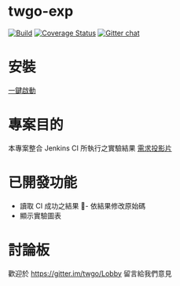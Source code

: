 # twgo-exp
[![Build](https://travis-ci.org/twgo/twgo-exp.svg?branch=master)](https://travis-ci.org/twgo/twgo-exp)
[![Coverage Status](https://coveralls.io/repos/github/twgo/twgo-exp/badge.svg?branch=master)](https://coveralls.io/github/twgo/twgo-exp?branch=master)  [![Gitter chat](https://badges.gitter.im/gitterHQ/gitter.png)](https://gitter.im/twgo/Lobby)

# 安裝
[一鍵啟動](https://github.com/twgo/twgo-exp/wiki/%E5%AE%89%E8%A3%9Ddocker-compose%E4%B8%80%E9%8D%B5%E5%95%9F%E7%94%A8%E6%9C%8D%E5%8B%99)

# 專案目的
本專案整合 Jenkins CI 所執行之實驗結果
[需求投影片](https://hackmd.io/p/Hk0eeAHHG#/)

# 已開發功能
- 讀取 CI 成功之結果
- 依結果修改原始碼
- 顯示實驗圖表

# 討論板
歡迎於 https://gitter.im/twgo/Lobby 留言給我們意見
